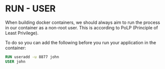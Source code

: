# RUN - USER

When building docker containers, we should always aim to run the process in our container as a non-root user.
This is according to PoLP (Principle of Least Privilege).

To do so you can add the following before you run your application in the container:

```Dockerfile
RUN useradd -u 8877 john 
USER john
```

